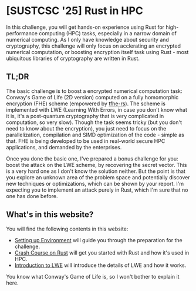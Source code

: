 # [SUSTCSC '25] Rust in HPC

In this challenge, you will get hands-on experience using Rust for high-performance computing (HPC) tasks, especially in
a narrow domain of numerical computing. As I only have knowledge about security and cryptography, this challenge will only
focus on acclerating an encrypted numerical computation, or boosting encryption itself task using Rust - most ubiquitous
libraries of cryptography are written in Rust.

## TL;DR

The basic challenge is to boost a encrypted numerical computation task: Conway's Game of Life (2D version) computed on a
fully homomorphic encryption (FHE) scheme (empowered by [tfhe-rs](https://github.com/zama-ai/tfhe-rs)). The scheme is 
implemented with LWE (Learning With Errors, in case you don't know what it is, it's a post-quantum cryptography that is
very complicated in computation, so very slow). Though the task seems tricky (but you don't need to know about the encryption),
you just need to focus on the parallelization, compilation and SIMD optimization of the code - simple as that. FHE is
being developed to be used in real-world secure HPC applications, and demanded by the enterprises.

Once you done the basic one, I've prepared a bonus challenge for you: boost the attack on the LWE scheme, by recovering
the secret vector. This is a very hard one as I don't know the solution neither. But the point is that you explore an
unknown area of the problem space and potentially discover new techniques or optimizations, which can be shown by your
report. I'm expecting you to implement an attack purely in Rust, which I'm sure that no one has done before.

## What's in this website?

You will find the following contents in this website:
- [Setting up Environment](./setup/00-overview.html) will guide you through the preparation for the challenge.
- [Crash Course on Rust](./rustup/00-first-look.html) will get you started with Rust and how it's used in HPC.
- [Introduction to LWE](./lwe/00-introduction.html) will introduce the details of LWE and how it works.

You know what Conway's Game of Life is, so I won't bother to explain it here.